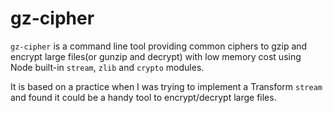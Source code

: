 # gz-cipher

`gz-cipher` is a command line tool providing common ciphers to gzip and encrypt large files(or gunzip and decrypt) with low memory cost using Node built-in `stream`, `zlib` and `crypto` modules.


It is based on a practice when I was trying to implement a Transform `stream` and found it could be a handy tool to encrypt/decrypt large files.


